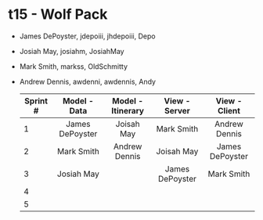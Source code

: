 # t15 - Wolf Pack

* James DePoyster, jdepoiii, jhdepoiii, Depo
* Josiah May, josiahm, JosiahMay
* Mark Smith, markss, OldSchmitty
* Andrew Dennis, awdenni, awdennis, Andy

  Sprint #  |   Model - Data   | Model - Itinerary |  View - Server    |   View - Client   |
  --------  | :--------------: | :---------------: | :---------------: | :---------------: |
   1        | James DePoyster  |    Joisah May     |    Mark Smith     |   Andrew Dennis   |
   2        |    Mark Smith    |   Andrew Dennis   |    Joisah May     |  James DePoyster  |
   3        |    Josiah May    |                   |  James DePoyster  |    Mark Smith     |
   4        |                  |                   |                   |                   |
   5        |                  |                   |                   |                   |
